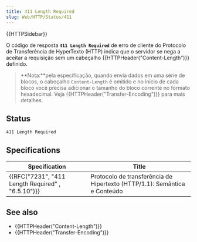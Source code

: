 ```yaml
---
title: 411 Length Required
slug: Web/HTTP/Status/411
---
```


{{HTTPSidebar}}

O código de resposta **`411 Length Required`** de erro de cliente do Protocolo de Transferência de HyperTexto (HTTP) indica que o servidor se nega a aceitar a requisição sem um cabeçalho {{HTTPHeader("Content-Length")}} definido.

> **Nota:**pela especificação, quando envia dados em uma série de blocos, o cabeçalho `Content-Length` é omitido e no início de cada bloco você precisa adicionar o tamanho do bloco corrente no formato hexadecimal. Veja {{HTTPHeader("Transfer-Encoding")}} para mais detalhes.

## Status

```
411 Length Required
```

## Specifications

| Specification                                                    | Title                                                                     |
| ---------------------------------------------------------------- | ------------------------------------------------------------------------- |
| {{RFC("7231", "411 Length Required" , "6.5.10")}} | Protocolo de transferência de Hipertexto (HTTP/1.1): Semântica e Conteúdo |

## See also

- {{HTTPHeader("Content-Length")}}
- {{HTTPHeader("Transfer-Encoding")}}
